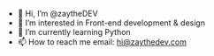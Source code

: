 - 👋 Hi, I’m @zaytheDEV
- 👀 I’m interested in Front-end development & design
- 🌱 I’m currently learning Python
- 📫 How to reach me email: hi@zaythedev.com 

<!---
zaytheDEV/zaytheDEV is a ✨ special ✨ repository because its `README.md` (this file) appears on your GitHub profile.
You can click the Preview link to take a look at your changes.
--->
